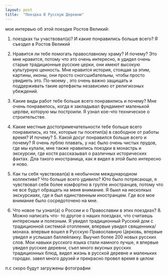 ```yaml
---
layout: post
title:  "Поездка В Русскую Деревню"
---
```


мое интервью об этой поездке Ростов Великий:

1. поездках ты участвовал(а)? И какие понравились больше всего?
Я съездил в Ростов Великий

2. Нравится ли тебе помогать православному храму? И почему?
Это мне нравится, потому что это очень интересно, я удидел очень старые традиционные
русские церки, они имеют высокую культурную ценность. Мне нравится история, стоящая за
этим, картины, иконы, они просто сногсшибательны, чтобы просто увидиеть это. По-моему ,
это очень важно защищать и поддерживать такие артефакты независимо от религиозных
убеждений.

3. Какие виды работ тебе больше всего понравились и почему?
Мне очень понравилось, когда я закладывал фундамент маленькой церлви, которую мы
построили. Я узнал кое-что техническое о строительстве.

4. Какие местные достопримечательности тебе больше всего понравились, из тех, которые ты
посетил(а) в свободное от работы время? И почему? 5. Какой досуг понравился больше всего
и почему?
Я очень лублю плавать, у нас было очень чистых прудов, где мы кулали, мне также нравились
поездки в монастрь и экскурсии, где костя рассказывал о различных исторических фактах.
Дла такого иностраница, как я видел в этой было интересно и ново.

5. Как ты себя чувствовал(а) в необычном международном коллективе? Что больше всего
удивило?
Юто было потрясающе, я чувствовал себя более комфортно в группе иностранцев, потому
что не все будут обращать на меня внимание. Я быил на несколкых экскурсиаях, где я был
единственным иностранцем. Где все мое внимание было сосредоточено на мне.

6. Что новое ты узнал(а) о России и о Православии в этих поездках? 8. Можно написать что-
то другое о наших поездках, что считаешь интересным и полезным.
Я увидел традиционный Русский дом с традиционной системой отопления, впервые увидел
священника/монаха. впервые вошел в Русскую Православную Церковь, впервые увидел и
услышал баллейлакку. Выучил более 200 новых русских слов. Мои навыки русского языка
стали намного лучше, я впервые увидел русские деревни, съел много вкусных русских
традиционных блюд, видел жизнь в русской деревне и маленьких городах. завел много
друзей и прекрасно провел время в целом


п.с скоро будут загружены фотографии
